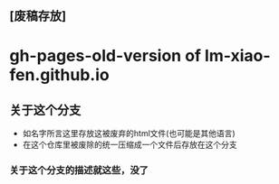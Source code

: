 ## [废稿存放]
# gh-pages-old-version of lm-xiao-fen.github.io
## 关于这个分支
- 如名字所言这里存放这被废弃的html文件(也可能是其他语言)
- 在这个仓库里被废除的统一压缩成一个文件后存放在这个分支
### 关于这个分支的描述就这些，没了
